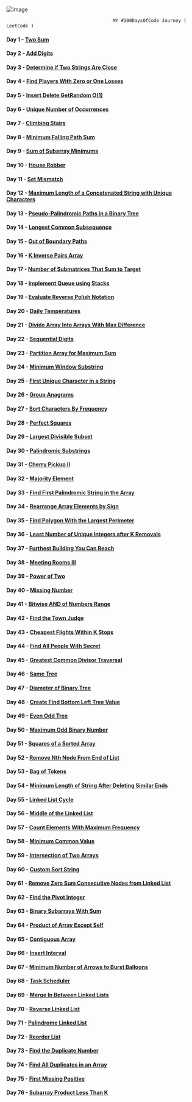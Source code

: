 ![image](https://github.com/SarthakChaudhary46/100-Days-Of-CODE/assets/86872379/5f77bd48-2373-45c5-a3f8-9118e244fc7a)
                               
                                           MY #100DaysOfCode Journey ( LeetCode )

#### Day 1 - [Two Sum](https://github.com/SarthakChaudhary46/100-Days-Of-CODE/tree/main/Day%201) 
#### Day 2 - [Add Digits](https://github.com/SarthakChaudhary46/100-Days-Of-CODE/tree/main/Day%202)
#### Day 3 - [Determine if Two Strings Are Close](https://github.com/SarthakChaudhary46/100-Days-Of-CODE/tree/main/Day%203)
#### Day 4 - [Find Players With Zero or One Losses](https://github.com/SarthakChaudhary46/100-Days-Of-CODE/tree/main/Day%204)
#### Day 5 - [Insert Delete GetRandom O(1)](https://github.com/SarthakChaudhary46/100-Days-Of-CODE/tree/main/Day%205)
#### Day 6 - [Unique Number of Occurrences](https://github.com/SarthakChaudhary46/100-Days-Of-CODE/tree/main/Day%206)
#### Day 7 - [Climbing Stairs](https://github.com/SarthakChaudhary46/100-Days-Of-CODE/tree/main/Day%207)
#### Day 8 - [Minimum Falling Path Sum](https://github.com/SarthakChaudhary46/100-Days-Of-CODE/tree/main/Day%208)
#### Day 9 - [Sum of Subarray Minimums](https://github.com/SarthakChaudhary46/100-Days-Of-CODE/tree/main/Day%209)
#### Day 10 - [House Robber](https://github.com/SarthakChaudhary46/100-Days-Of-CODE/tree/main/Day%2010)
#### Day 11 - [Set Mismatch](https://github.com/SarthakChaudhary46/100-Days-Of-CODE/tree/main/Day%2011)
#### Day 12 - [Maximum Length of a Concatenated String with Unique Characters](https://github.com/SarthakChaudhary46/100-Days-Of-CODE/tree/main/Day%2012)
#### Day 13 - [Pseudo-Palindromic Paths in a Binary Tree](https://github.com/SarthakChaudhary46/100-Days-Of-CODE/tree/main/Day%2013)
#### Day 14 - [Longest Common Subsequence](https://github.com/SarthakChaudhary46/100-Days-Of-CODE/tree/main/Day%2014)
#### Day 15 - [Out of Boundary Paths](https://github.com/SarthakChaudhary46/100-Days-Of-CODE/tree/main/Day%2015)
#### Day 16 - [K Inverse Pairs Array](https://github.com/SarthakChaudhary46/100-Days-Of-CODE/tree/main/Day%2016)
#### Day 17 - [Number of Submatrices That Sum to Target](https://github.com/SarthakChaudhary46/100-Days-Of-CODE/tree/main/Day%2017)
#### Day 18 - [Implement Queue using Stacks](https://github.com/SarthakChaudhary46/100-Days-Of-CODE/tree/main/Day%2018)
#### Day 19 - [Evaluate Reverse Polish Notation](https://github.com/SarthakChaudhary46/100-Days-Of-CODE/tree/main/Day%2019)
#### Day 20 - [Daily Temperatures](https://github.com/SarthakChaudhary46/100-Days-Of-CODE/tree/main/Day%2020)
#### Day 21 - [Divide Array Into Arrays With Max Difference](https://github.com/SarthakChaudhary46/100-Days-Of-CODE/tree/main/Day%2021)
#### Day 22 - [Sequential Digits](https://github.com/SarthakChaudhary46/100-Days-Of-CODE/tree/main/Day%2022)
#### Day 23 - [Partition Array for Maximum Sum](https://github.com/SarthakChaudhary46/100-Days-Of-CODE/tree/main/Day%2023)
#### Day 24 - [Minimum Window Substring](https://github.com/SarthakChaudhary46/100-Days-Of-CODE/tree/main/Day%2024)
#### Day 25 - [First Unique Character in a String](https://github.com/SarthakChaudhary46/100-Days-Of-CODE/tree/main/Day%2025)
#### Day 26 - [Group Anagrams](https://github.com/SarthakChaudhary46/100-Days-Of-CODE/tree/main/Day%2026)
#### Day 27 - [Sort Characters By Frequency](https://github.com/SarthakChaudhary46/100-Days-Of-CODE/tree/main/Day%2027)
#### Day 28 - [Perfect Squares](https://github.com/SarthakChaudhary46/100-Days-Of-CODE/tree/main/Day%2028)
#### Day 29 - [Largest Divisible Subset](https://github.com/SarthakChaudhary46/100-Days-Of-CODE/tree/main/Day%2029)
#### Day 30 - [Palindromic Substrings](https://github.com/SarthakChaudhary46/100-Days-Of-CODE/tree/main/Day%2030)
#### Day 31 - [Cherry Pickup II](https://github.com/SarthakChaudhary46/100-Days-Of-CODE/tree/main/Day%2031)
#### Day 32 - [Majority Element](https://github.com/SarthakChaudhary46/100-Days-Of-CODE/tree/main/Day%2032)
#### Day 33 - [Find First Palindromic String in the Array](https://github.com/SarthakChaudhary46/100-Days-Of-CODE/tree/main/Day%2033)
#### Day 34 - [Rearrange Array Elements by Sign](https://github.com/SarthakChaudhary46/100-Days-Of-CODE/tree/main/Day%2034)
#### Day 35 - [Find Polygon With the Largest Perimeter](https://github.com/SarthakChaudhary46/100-Days-Of-CODE/tree/main/Day%2035)
#### Day 36 - [Least Number of Unique Integers after K Removals](https://github.com/SarthakChaudhary46/100-Days-Of-CODE/tree/main/Day%2036)
#### Day 37 - [Furthest Building You Can Reach](https://github.com/SarthakChaudhary46/100-Days-Of-CODE/tree/main/Day%2037)
#### Day 38 - [Meeting Rooms III](https://github.com/SarthakChaudhary46/100-Days-Of-CODE/tree/main/Day%2038)
#### Day 39 - [Power of Two](https://github.com/SarthakChaudhary46/100-Days-Of-CODE/tree/main/Day%2039)
#### Day 40 - [Missing Number](https://github.com/SarthakChaudhary46/100-Days-Of-CODE/tree/main/Day%2040)
#### Day 41 - [Bitwise AND of Numbers Range](https://github.com/SarthakChaudhary46/100-Days-Of-CODE/tree/main/Day%2041)
#### Day 42 - [Find the Town Judge](https://github.com/SarthakChaudhary46/100-Days-Of-CODE/tree/main/Day%2042)
#### Day 43 - [Cheapest Flights Within K Stops](https://github.com/SarthakChaudhary46/100-Days-Of-CODE/tree/main/Day%2043)
#### Day 44 - [Find All People With Secret](https://github.com/SarthakChaudhary46/100-Days-Of-CODE/tree/main/Day%2044)
#### Day 45 - [Greatest Common Divisor Traversal](https://github.com/SarthakChaudhary46/100-Days-Of-CODE/tree/main/Day%2045)
#### Day 46 - [Same Tree](https://github.com/SarthakChaudhary46/100-Days-Of-CODE/tree/main/Day%2046)
#### Day 47 - [Diameter of Binary Tree](https://github.com/SarthakChaudhary46/100-Days-Of-CODE/tree/main/Day%2047)
#### Day 48 - [Create Find Bottom Left Tree Value](https://github.com/SarthakChaudhary46/100-Days-Of-CODE/tree/main/Day%2048)
#### Day 49 - [Even Odd Tree](https://github.com/SarthakChaudhary46/100-Days-Of-CODE/tree/main/Day%2049)
#### Day 50 - [Maximum Odd Binary Number](https://github.com/SarthakChaudhary46/100-Days-Of-CODE/tree/main/Day%2050)
#### Day 51 - [Squares of a Sorted Array](https://github.com/SarthakChaudhary46/100-Days-Of-CODE/tree/main/Day%2051)
#### Day 52 - [Remove Nth Node From End of List](https://github.com/SarthakChaudhary46/100-Days-Of-CODE/tree/main/Day%2052)
#### Day 53 - [Bag of Tokens](https://github.com/SarthakChaudhary46/100-Days-Of-CODE/tree/main/Day%2053)
#### Day 54 - [Minimum Length of String After Deleting Similar Ends](https://github.com/SarthakChaudhary46/100-Days-Of-CODE/tree/main/Day%2054)
#### Day 55 - [Linked List Cycle](https://github.com/SarthakChaudhary46/100-Days-Of-CODE/tree/main/Day%2055)
#### Day 56 - [Middle of the Linked List](https://github.com/SarthakChaudhary46/100-Days-Of-CODE/tree/main/Day%2056)
#### Day 57 - [Count Elements With Maximum Frequency](https://github.com/SarthakChaudhary46/100-Days-Of-CODE/tree/main/Day%2057)
#### Day 58 - [Minimum Common Value](https://github.com/SarthakChaudhary46/100-Days-Of-CODE/tree/main/Day%2058)
#### Day 59 - [Intersection of Two Arrays](https://github.com/SarthakChaudhary46/100-Days-Of-CODE/tree/main/Day%2059)
#### Day 60 - [Custom Sort String](https://github.com/SarthakChaudhary46/100-Days-Of-CODE/tree/main/Day%2060)
#### Day 61 - [Remove Zero Sum Consecutive Nodes from Linked List](https://github.com/SarthakChaudhary46/100-Days-Of-CODE/tree/main/Day%2061)
#### Day 62 - [Find the Pivot Integer](https://github.com/SarthakChaudhary46/100-Days-Of-CODE/tree/main/Day%2062)
#### Day 63 - [Binary Subarrays With Sum](https://github.com/SarthakChaudhary46/100-Days-Of-CODE/tree/main/Day%2063)
#### Day 64 - [Product of Array Except Self](https://github.com/SarthakChaudhary46/100-Days-Of-CODE/tree/main/Day%2064)
#### Day 65 - [Contiguous Array](https://github.com/SarthakChaudhary46/100-Days-Of-CODE/tree/main/Day%2065)
#### Day 66 - [Insert Interval](https://github.com/SarthakChaudhary46/100-Days-Of-CODE/tree/main/Day%2066)
#### Day 67 - [Minimum Number of Arrows to Burst Balloons](https://github.com/SarthakChaudhary46/100-Days-Of-CODE/tree/main/Day%2067)
#### Day 68 - [Task Scheduler](https://github.com/SarthakChaudhary46/100-Days-Of-CODE/tree/main/Day%2068)
#### Day 69 - [Merge In Between Linked Lists](https://github.com/SarthakChaudhary46/100-Days-Of-CODE/tree/main/Day%2069)
#### Day 70 - [Reverse Linked List](https://github.com/SarthakChaudhary46/100-Days-Of-CODE/tree/main/Day%2070)
#### Day 71 - [Palindrome Linked List](https://github.com/SarthakChaudhary46/100-Days-Of-CODE/tree/main/Day%2071)
#### Day 72 - [Reorder List](https://github.com/SarthakChaudhary46/100-Days-Of-CODE/tree/main/Day%2072)
#### Day 73 - [Find the Duplicate Number](https://github.com/SarthakChaudhary46/100-Days-Of-CODE/tree/main/Day%2073)
#### Day 74 - [Find All Duplicates in an Array](https://github.com/SarthakChaudhary46/100-Days-Of-CODE/tree/main/Day%2074)
#### Day 75 - [First Missing Positive](https://github.com/SarthakChaudhary46/100-Days-Of-CODE/tree/main/Day%2075)
#### Day 76 - [Subarray Product Less Than K](https://github.com/SarthakChaudhary46/100-Days-Of-CODE/tree/main/Day%2076)
